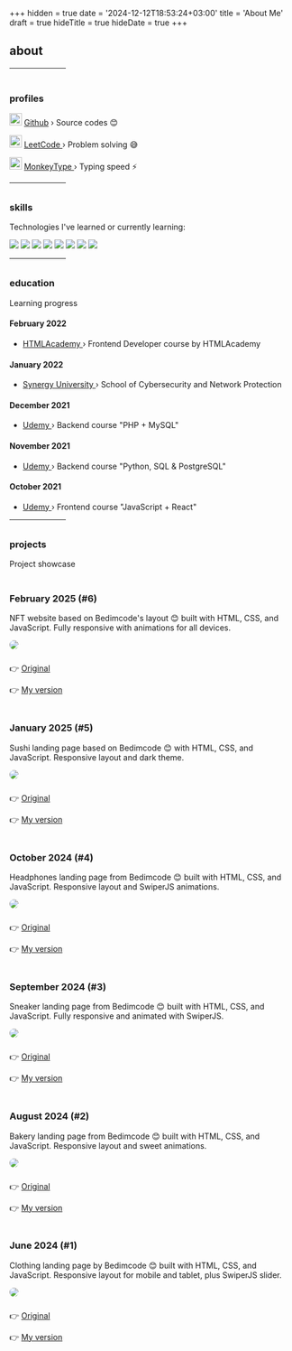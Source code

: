 +++
hidden = true
date = '2024-12-12T18:53:24+03:00'
title = 'About Me'
draft = true
hideTitle = true 
hideDate = true
+++

<h2>about</h2>

<div class="typed-container">
  <span id="typed-2"></span>
  <div class="typed-strings" style="display: none;">
    <p>
      Hi, this is Cxd3 👋 <br>
      And I'm a web developer 🖖
    </p>
  </div>
</div>

<hr style="width: 100px;">

<h3 class="mt2" style="padding-top: 20px;">
profiles
</h3>

<p>
<img class="logos" src="/images/Github-Dark.svg" width="22px" height="22px" /> 
<a href="https://github.com/hicxd3" target="_blank">Github</a>
 &rsaquo; Source codes 😊
</p>

<p>
<img class="logos" src="/images/leetcode.png" width="22px" height="22px" /> 
<a href="https://leetcode.com/Cxd3" target="_blank">
LeetCode
</a> 
&rsaquo; Problem solving 😅
</p>

<p>
<img class="logos" src="/images/mt.webp" width="22px" height="22px" /> 
<a href="https://monkeytype.com/profile/Cxd3" target="_blank">
MonkeyType
</a> 
&rsaquo; Typing speed ⚡  
</p>

<hr style="width: 100px;">

<h3 class="mt2" style="padding-top: 10px; padding-bottom: 0px">
skills
</h3>

<p>
Technologies I've learned or currently learning:
</p>

<div class="tech_logos">
    <img src="/images/Github-Dark.svg">
    <img src="/images/CSS.svg">
    <img src="/images/HTML.svg">
    <img src="/images/JavaScript.svg">
    <img src="/images/py.png">
    <img src="/images/php.webp">
    <img src="/images/sql.png">
    <img src="/images/tw.webp">
</div>

<hr style="width: 100px;">

<h3 class="mt2" style="padding-top: 10px; padding-bottom: 0px">
education
</h3>

<p>
Learning progress
</p>

<h4 class="mt2">
February 2022
</h4>
<ul>
<li class="mb0.5">
<a href="https://htmlacademy.ru/profession/frontender" target="_blank">
HTMLAcademy
</a>
&rsaquo; Frontend Developer course by HTMLAcademy
</li>
</ul>

<h4 class="mt2">
January 2022
</h4>
<ul>
<li class="mb0.5">
<a href="https://synergy.ru" target="_blank">
Synergy University
</a>
&rsaquo; School of Cybersecurity and Network Protection
</li>
</ul>

<h4 class="mt2">
December 2021
</h4>
<ul>
<li>
<a href="https://www.udemy.com/course/php-v7-mysql/" target="_blank">
Udemy
</a>
&rsaquo; Backend course "PHP + MySQL"
</li>
</ul>

<h4 class="mt2">
November 2021
</h4>
<ul>
<li>
<a href="https://www.udemy.com/course/bestpython/" target="_blank">
Udemy
</a>
&rsaquo; Backend course "Python, SQL & PostgreSQL"
</li>
</ul>

<h4 class="mt2">October 2021</h4>
<ul>
<li>
<a href="https://www.udemy.com/course/javascript_full/" target="_blank">
Udemy
</a>
&rsaquo; Frontend course "JavaScript + React"
</li>
</ul>

<hr style="width: 100px;">

<h3 class="mt2" style="padding-top: 10px; padding-bottom: 0px">
projects
</h3>

<p>
Project showcase
</p>

<h3 class="mt2" style="padding-top: 20px">
February 2025 (#6)
</h3>
<p>
NFT website based on Bedimcode's layout 😊 built with HTML, CSS, and 
JavaScript. Fully responsive with animations for all devices.
</p>
<p class="post">
<a href="https://e1hxm.github.io/nft-website/" target="_blank">
<img src="/images/preview_nft.png" style="border-radius: 20px"/>
</a>
</p>
<p style="padding-top: 10px">
👉 <a href="https://youtu.be/eDm7l5ODWuU" target="_blank">Original</a>
</p>
<p>👉 <a href="https://e1hxm.github.io/nft-website/" target="_blank">My version</a></p>

<h3 class="mt2" style="padding-top: 20px">
January 2025 (#5)
</h3>
<p>
Sushi landing page based on Bedimcode 😊 with HTML, CSS, and JavaScript. Responsive layout and dark theme.
</p>
<p class="post">
<a href="https://e1hxm.github.io/resposive-sushi-website/" target="_blank">
<img src="/images/preview_sushi.png" style="border-radius: 20px"/>
</a>
</p>
<p style="padding-top: 10px">
👉 <a href="https://www.youtube.com/watch?v=HW1zt2EPMqY" target="_blank">Original</a>
</p>
<p>👉 <a href="https://e1hxm.github.io/resposive-sushi-website/" target="_blank">My version</a></p>

<h3 class="mt2" style="padding-top: 20px">
October 2024 (#4)
</h3>
<p>
Headphones landing page from Bedimcode 😊 built with HTML, CSS, and JavaScript. Responsive layout and SwiperJS animations.
</p>
<p class="post">
<a href="https://e1hxm.github.io/jbl/" target="_blank">
<img src="../images/lp4.png" style="border-radius: 20px"/>
</a>
</p>
<p style="padding-top: 10px">
👉 <a href="https://youtu.be/BIXsjKxPo8o" target="_blank">Original</a>
</p>
<p>👉 <a href="https://e1hxm.github.io/jbl/" target="_blank">My version</a></p>

<h3 class="mt2" style="padding-top: 20px">
September 2024 (#3)
</h3>
<p>
Sneaker landing page from Bedimcode 😊 built with HTML, CSS, and JavaScript. Fully responsive and animated with SwiperJS.
</p>
<p class="post">
<a href="https://e1hxm.github.io/shoe/" target="_blank">
<img src="../images/lp3.png" style="border-radius: 20px"/>
</a>
</p>
<p style="padding-top: 10px">
👉 <a href="https://youtu.be/tBE0L_Jzi-Y?si=taAe3tiInxh4J90y" target="_blank">Original</a>
</p>
<p>👉 <a href="https://e1hxm.github.io/shoe/" target="_blank">My version</a></p>

<h3 class="mt2" style="padding-top: 20px">
August 2024 (#2)
</h3>
<p>
Bakery landing page from Bedimcode 😊 built with HTML, CSS, and JavaScript. Responsive layout and sweet animations.
</p>
<p class="post">
<a href="https://e1hxm.github.io/bakery/" target="_blank">
<img src="../images/lp2.png" style="border-radius: 20px"/>
</a>
</p>
<p style="padding-top: 10px">
👉 <a href="https://www.youtube.com/watch?v=ngoug8NASoI" target="_blank">Original</a>
</p>
<p>👉 <a href="https://e1hxm.github.io/bakery/" target="_blank">My version</a></p>

<h3 class="mt2" style="padding-top: 20px">
June 2024 (#1)
</h3>
<p>
Clothing landing page by Bedimcode 😊 built with HTML, CSS, and JavaScript. Responsive layout for mobile and tablet, plus SwiperJS slider.
</p>
<p class="post">
<a href="https://e1hxm.github.io/clothes/" target="_blank">
<img src="../images/lp1.png" style="border-radius: 20px"/>
</a>
</p>
<p style="padding-top: 10px">
👉 <a href="https://www.youtube.com/watch?v=ngoug8NASoI" target="_blank">Original</a>
</p>
<p>
👉 <a href="https://e1hxm.github.io/clothes/" target="_blank">My version</a>
</p>

